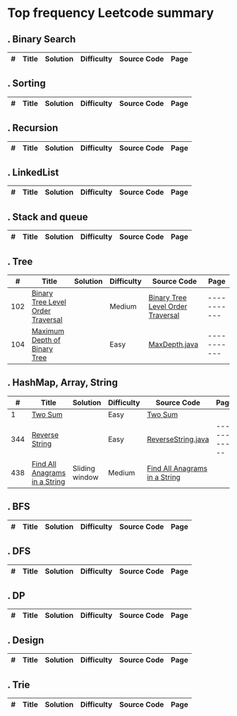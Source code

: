 # Top frequency Leetcode summary

## . Binary Search
| #    | Title | Solution | Difficulty | Source Code |    Page     |
| ---- | ----- | -------- | ---------- | ----------- | ----------- |


## . Sorting
| #    | Title | Solution | Difficulty | Source Code |    Page     |
| ---- | ----- | -------- | ---------- | ----------- | ----------- |

## . Recursion
| #    | Title | Solution | Difficulty | Source Code |    Page     |
| ---- | ----- | -------- | ---------- | ----------- | ----------- |

## . LinkedList
| #    | Title | Solution | Difficulty | Source Code |    Page     |
| ---- | ----- | -------- | ---------- | ----------- | ----------- |

## . Stack and queue
| #    | Title | Solution | Difficulty | Source Code |    Page     |
| ---- | ----- | -------- | ---------- | ----------- | ----------- |

## . Tree
| #    | Title | Solution | Difficulty | Source Code |    Page     |
| ---- | ----- | -------- | ---------- | ----------- | ----------- |
| 102 | [Binary Tree Level Order Traversal](https://leetcode.com/problems/binary-tree-level-order-traversal/)| | Medium | [Binary Tree Level Order Traversal](https://github.com/zt5rice/LeetcodeHighFreq/tree/master/Tree/LevelOrder.java) | ----------- |
| 104 | [Maximum Depth of Binary Tree](https://leetcode.com/problems/maximum-depth-of-binary-tree/) |  | Easy | [MaxDepth.java](D:\Laioffer\LeetcodeHighFreq\Tree\MaxDepth.java) | ----------- |

## . HashMap, Array, String
| #    | Title | Solution | Difficulty | Source Code |    Page     |
| ---- | ----- | -------- | ---------- | ----------- | ----------- |
| 1 |  [Two Sum](https://leetcode.com/problems/two-sum/) | | Easy | [Two Sum](https://github.com/zt5rice/LeetcodeHighFreq/tree/master/String/TwoSum.java)| |
| 344 | [Reverse String](https://leetcode.com/problems/reverse-string/) |  | Easy | [ReverseString.java](https://github.com/zt5rice/LeetcodeHighFreq/tree/master/String/ReverseString.java) | ----------- |
|438| [Find All Anagrams in a String](https://leetcode.com/problems/find-all-anagrams-in-a-string/) | Sliding window | Medium | [Find All Anagrams in a String](https://github.com/zt5rice/LeetcodeHighFreq/tree/master/String/AllAnagrams.java)| |

## . BFS
| #    | Title | Solution | Difficulty | Source Code |    Page     |
| ---- | ----- | -------- | ---------- | ----------- | ----------- |

## . DFS
| #    | Title | Solution | Difficulty | Source Code |    Page     |
| ---- | ----- | -------- | ---------- | ----------- | ----------- |

## . DP
| #    | Title | Solution | Difficulty | Source Code |    Page     |
| ---- | ----- | -------- | ---------- | ----------- | ----------- |

## . Design
| #    | Title | Solution | Difficulty | Source Code |    Page     |
| ---- | ----- | -------- | ---------- | ----------- | ----------- |

## . Trie
| #    | Title | Solution | Difficulty | Source Code |    Page     |
| ---- | ----- | -------- | ---------- | ----------- | ----------- |